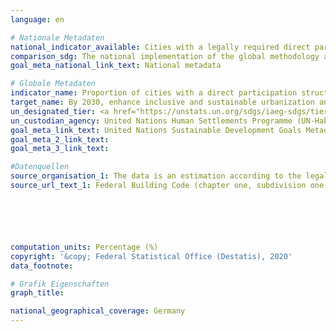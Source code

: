 ```yaml
---
language: en

# Nationale Metadaten
national_indicator_available: Cities with a legally required direct participation of civil society in urban planning and management
comparison_sdg: The national implementation of the global methodology and the role of the national statistical office are unclear. Neither the scope of German cities nor the 5 local evaluators/experts are specified.
goal_meta_national_link_text: National metadata

# Globale Metadaten
indicator_name: Proportion of cities with a direct participation structure of civil society in urban planning and management that operate regularly and democratically
target_name: By 2030, enhance inclusive and sustainable urbanization and capacity for participatory, integrated and sustainable human settlement planning and management in all countries
un_designated_tier: <a href="https://unstats.un.org/sdgs/iaeg-sdgs/tier-classification/" title="Click here for more information on the UN tier classification.">Tier II</a>
un_custodian_agency: United Nations Human Settlements Programme (UN-Habitat)
goal_meta_link_text: United Nations Sustainable Development Goals Metadata
goal_meta_2_link_text: 
goal_meta_3_link_text: 

#Datenquellen
source_organisation_1: The data is an estimation according to the legal regulation.
source_url_text_1: Federal Building Code (chapter one, subdivision one, section three)






computation_units: Percentage (%)
copyright: '&copy; Federal Statistical Office (Destatis), 2020'
data_footnote: 

# Grafik Eigenschaften
graph_title: 

national_geographical_coverage: Germany
---
```


